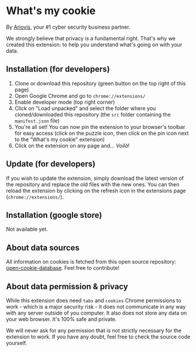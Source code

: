 # What's my cookie

By [Ariovis](https://ariovis.fr), your #1 cyber security business partner.

We strongly believe that privacy is a fundamental right. That's why we created this extension: to help you understand what's going on with your data.

## Installation (for developers)

1. Clone or download this repository (green button on the top right of this page)
2. Open Google Chrome and go to `chrome://extensions/`
3. Enable developer mode (top right corner)
4. Click on "Load unpacked" and select the folder where you cloned/downloaded this repository (the `src` folder containing the `manifest.json` file)
5. You're all set! You can now pin the extension to your browser's toolbar for easy access (click on the puzzle icon, then click on the pin icon next to the "What's my cookie" extension)
6. Click on the extension on any page and... _Voilà_!

## Update (for developers)

If you wish to update the extension, simply download the latest version of the repository and replace the old files with the new ones. You can then reload the extension by clicking on the refresh icon in the extensions page (`chrome://extensions/`).

## Installation (google store)

Not available yet.

## About data sources

All information on cookies is fetched from this open source repository: [open-cookie-database](https://github.com/jkwakman/Open-Cookie-Database). Feel free to contribute!

## About data permission & privacy

While this extension does need `tabs` and `cookies` Chrome permissions to work - which is a major security risk - it does not communicate in any way with any server outside of you computer. It also does not store any data on your web browser. It's 100% safe and private.

We will never ask for any permission that is not strictly necessary for the extension to work. If you have any doubt, feel free to check the source code yourself.

